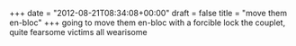 +++
date = "2012-08-21T08:34:08+00:00"
draft = false
title = "move them en-bloc"
+++
going to move them en-bloc
with a forcible lock
the couplet, quite fearsome
victims all wearisome
